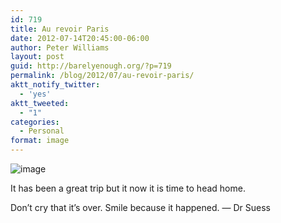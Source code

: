 ```yaml
---
id: 719
title: Au revoir Paris
date: 2012-07-14T20:45:00-06:00
author: Peter Williams
layout: post
guid: http://barelyenough.org/?p=719
permalink: /blog/2012/07/au-revoir-paris/
aktt_notify_twitter:
  - 'yes'
aktt_tweeted:
  - "1"
categories:
  - Personal
format: image
---
```

<img title="2012-07-14_16-51-04_212.jpg" class="alignnone" alt="image" src="http://barelyenough.org/wordpress/wp-content/uploads/2012/07/wpid-2012-07-14_16-51-04_212.jpg" />

It has been a great trip but it now it is time to head home. 

Don&#8217;t cry that it&#8217;s over. Smile because it happened. &#8212; Dr Suess